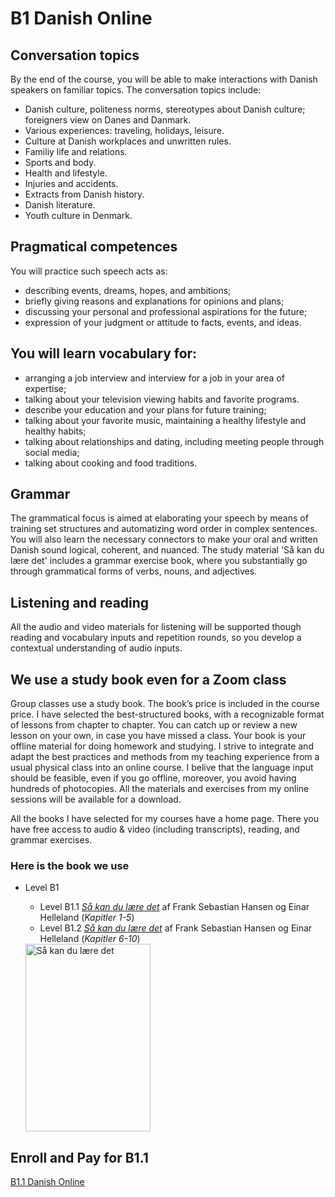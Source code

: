 # B1 Danish Online

## Conversation topics
By the end of the course, you will be able to make interactions with Danish speakers on familiar topics. 
The conversation topics include:
 * Danish culture, politeness norms, stereotypes about Danish culture; foreigners view on Danes and Danmark.
 * Various experiences: traveling, holidays, leisure.
 * Culture at Danish workplaces and unwritten rules.
 * Familiy life and relations.
 * Sports and body.
 * Health and lifestyle.
 * Injuries and accidents.
 * Extracts from Danish history.
 * Danish literature.
 * Youth culture in Denmark.
 
## Pragmatical competences
You will practice such speech acts as: 
* describing events, dreams, hopes, and ambitions; 
* briefly giving reasons and explanations for opinions and plans;
* discussing your personal and professional aspirations for the future;
* expression of your judgment or attitude to facts, events, and ideas. 

## You will learn vocabulary for:
* arranging a job interview and interview for a job in your area of expertise;
* talking about your television viewing habits and favorite programs.
* describe your education and your plans for future training;
* talking about your favorite music, maintaining a healthy lifestyle and healthy habits;
* talking about relationships and dating, including meeting people through social media;
* talking about cooking and food traditions. 

## Grammar 
The grammatical focus is aimed at elaborating your speech by means of training set structures and automatizing word order in complex sentences. You will also learn the necessary connectors to make your oral and written Danish sound logical, coherent, and nuanced.
The study material 'Så kan du lære det' includes a grammar exercise book, where you substantially go through grammatical forms of verbs, nouns, and adjectives. 
 
## Listening and reading
All the audio and video materials for listening will be supported though reading and vocabulary inputs and repetition rounds, so you develop a contextual understanding of audio inputs. 

## We use a study book even for a Zoom class
Group classes use a study book. The book’s price is included in the course price. I have selected the best-structured books, with a recognizable format of lessons from chapter to chapter. You can catch up or review a new lesson on your own, in case you have missed a class. Your book is your offline material for doing homework and studying. I strive to integrate and adapt the best practices and methods from my teaching experience from a usual physical class into an online course. I belive that the language input should be feasible, even if you go offline, moreover, you avoid having hundreds of photocopies. All the materials and exercises from my online sessions will be available for a download.

All the books I have selected for my courses have a home page. There you have free access to audio & video (including transcripts), reading, and grammar exercises.

### Here is the book we use


* Level B1
   * Level B1.1 *[Så kan du lære det](https://laerdet.gyldendal.dk)* af Frank Sebastian Hansen og Einar Helleland (*Kapitler 1-5*)
   * Level B1.2 *[Så kan du lære det](https://laerdet.gyldendal.dk)* af Frank Sebastian Hansen og Einar Helleland (*Kapitler 6-10*)
 
  <img src="saa-kan-du-lære-det.png" alt="Så kan du lære det" width="200" height="300" />
   
## Enroll and Pay for B1.1
<script src="https://cdn.podia.com/embeds.js" async="async"></script><a href="https://elenasokolova.podia.com/b1-1-danish-online" data-podia-embed="button">B1.1 Danish Online</a>

   
  
